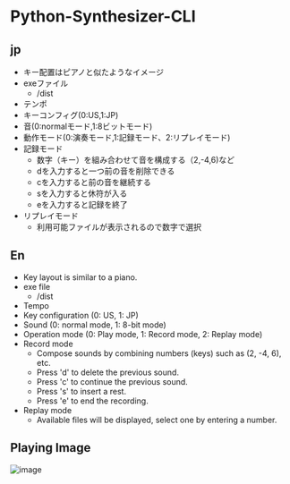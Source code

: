 # Python-Synthesizer-CLI
## jp
- キー配置はピアノと似たようなイメージ
- exeファイル
    - /dist 
- テンポ
- キーコンフィグ(0:US,1:JP)
- 音(0:normalモード,1:8ビットモード)
- 動作モード(0:演奏モード,1:記録モード、2:リプレイモード)
- 記録モード
    - 数字（キー）を組み合わせて音を構成する（2,-4,6)など
    - dを入力すると一つ前の音を削除できる
    - cを入力すると前の音を継続する
    - sを入力すると休符が入る
    - eを入力すると記録を終了
- リプレイモード
    - 利用可能ファイルが表示されるので数字で選択

## En
- Key layout is similar to a piano.
- exe file
    - /dist
- Tempo
- Key configuration (0: US, 1: JP)
- Sound (0: normal mode, 1: 8-bit mode)
- Operation mode (0: Play mode, 1: Record mode, 2: Replay mode)
- Record mode
    - Compose sounds by combining numbers (keys) such as (2, -4, 6), etc.
    - Press 'd' to delete the previous sound.
    - Press 'c' to continue the previous sound.
    - Press 's' to insert a rest.
    - Press 'e' to end the recording.
 - Replay mode
    - Available files will be displayed, select one by entering a number.
## Playing Image
![image](https://github.com/TAMIYANOMAR/python_synthesizer/assets/59043309/3a6ed3fa-7fc8-4037-a6b5-223071f851b3)
